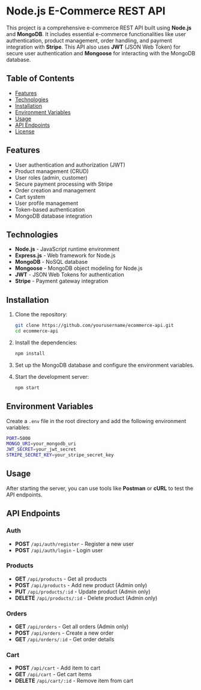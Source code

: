 
# Node.js E-Commerce REST API

This project is a comprehensive e-commerce REST API built using **Node.js** and **MongoDB**. It includes essential e-commerce functionalities like user authentication, product management, order handling, and payment integration with **Stripe**. This API also uses **JWT** (JSON Web Token) for secure user authentication and **Mongoose** for interacting with the MongoDB database.

## Table of Contents

- [Features](#features)
- [Technologies](#technologies)
- [Installation](#installation)
- [Environment Variables](#environment-variables)
- [Usage](#usage)
- [API Endpoints](#api-endpoints)
- [License](#license)

## Features

- User authentication and authorization (JWT)
- Product management (CRUD)
- User roles (admin, customer)
- Secure payment processing with Stripe
- Order creation and management
- Cart system
- User profile management
- Token-based authentication
- MongoDB database integration

## Technologies

- **Node.js** - JavaScript runtime environment
- **Express.js** - Web framework for Node.js
- **MongoDB** - NoSQL database
- **Mongoose** - MongoDB object modeling for Node.js
- **JWT** - JSON Web Tokens for authentication
- **Stripe** - Payment gateway integration

## Installation

1. Clone the repository:

   ```bash
   git clone https://github.com/yourusername/ecommerce-api.git
   cd ecommerce-api
   ```

2. Install the dependencies:

   ```bash
   npm install
   ```

3. Set up the MongoDB database and configure the environment variables.

4. Start the development server:

   ```bash
   npm start
   ```

## Environment Variables

Create a `.env` file in the root directory and add the following environment variables:

```bash
PORT=5000
MONGO_URI=your_mongodb_uri
JWT_SECRET=your_jwt_secret
STRIPE_SECRET_KEY=your_stripe_secret_key
```

## Usage

After starting the server, you can use tools like **Postman** or **cURL** to test the API endpoints.

## API Endpoints

### Auth

- **POST** `/api/auth/register` - Register a new user
- **POST** `/api/auth/login` - Login user

### Products

- **GET** `/api/products` - Get all products
- **POST** `/api/products` - Add new product (Admin only)
- **PUT** `/api/products/:id` - Update product (Admin only)
- **DELETE** `/api/products/:id` - Delete product (Admin only)

### Orders

- **GET** `/api/orders` - Get all orders (Admin only)
- **POST** `/api/orders` - Create a new order
- **GET** `/api/orders/:id` - Get order details

### Cart

- **POST** `/api/cart` - Add item to cart
- **GET** `/api/cart` - Get cart items
- **DELETE** `/api/cart/:id` - Remove item from cart


